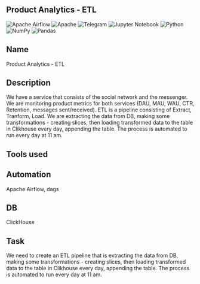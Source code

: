 ## Product Analytics - ETL

![Apache Airflow](https://img.shields.io/badge/Apache%20Airflow-017CEE?style=for-the-badge&logo=Apache%20Airflow&logoColor=white)
![Apache](https://img.shields.io/badge/apache-%23D42029.svg?style=for-the-badge&logo=apache&logoColor=white)
![Telegram](https://img.shields.io/badge/Telegram-2CA5E0?style=for-the-badge&logo=telegram&logoColor=white)
![Jupyter Notebook](https://img.shields.io/badge/jupyter-%23FA0F00.svg?style=for-the-badge&logo=jupyter&logoColor=white)
![Python](https://img.shields.io/badge/python-3670A0?style=for-the-badge&logo=python&logoColor=ffdd54)
![NumPy](https://img.shields.io/badge/numpy-%23013243.svg?style=for-the-badge&logo=numpy&logoColor=white)
![Pandas](https://img.shields.io/badge/pandas-%23150458.svg?style=for-the-badge&logo=pandas&logoColor=white)

## Name
Product Analytics - ETL

## Description
We have a service that consists of the social network and the messenger. We are monitoring product metrics for both services (DAU, MAU, WAU, CTR, Retention, messages sent/received). ETL is a pipeline consisting of Extract, Tranform, Load. We are extracting the data from DB, making some transformations - creating slices, then loading transformed data to the table in Clikhouse every day, appending the table. The process is automated to run every day at 11 am.

## Tools used

## Automation

Apache Airflow, dags

## DB

ClickHouse

## Task

We need to create an ETL pipeline that is extracting the data from DB, making some transformations - creating slices, then loading transformed data to the table in Clikhouse every day, appending the table. The process is automated to run every day at 11 am.
